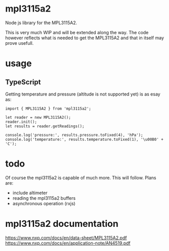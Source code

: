 # mpl3115a2
Node js library for the MPL3115A2.

This is very much WIP and will be extended along the way.
The code however reflects what is needed to get the MPL3115A2 and that in itself may prove usefull.

# usage

## TypeScript
Getting temperature and pressure (altitude is not supported yet) is as esay as:

```
import { MPL3115A2 } from 'mpl3115a2';

let reader = new MPL3115A2();
reader.init();
let results = reader.getReadings();

console.log('pressure:', results.pressure.toFixed(4), 'hPa');
console.log('temperature:', results.temperature.toFixed(1), '\u00B0' + 'C');
```

# todo
Of course the mpl3115a2 is capable of much more. This will follow.
Plans are:
- include altimeter
- reading the mpl3115a2 buffers
- asynchronous operation (rxjs)

# mpl3115a2 documentation

https://www.nxp.com/docs/en/data-sheet/MPL3115A2.pdf
https://www.nxp.com/docs/en/application-note/AN4519.pdf
